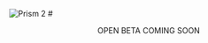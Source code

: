 ![Prism 2](https://prism-pipeline.com/wp-content/uploads/2023/03/prism-pipeline-2-logo-white.png)
#<div align="center">OPEN BETA COMING SOON</div>
